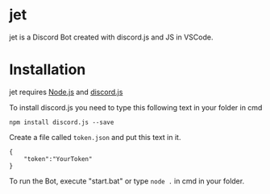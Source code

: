 # jet
jet is a Discord Bot created with discord.js and JS in VSCode.
# Installation
jet requires [Node.js](https://nodejs.org/) and [discord.js](https://discord.js.org/#/)

To install discord.js you need to type this following text in your folder in cmd
```
npm install discord.js --save
```
Create a file called ```token.json``` and put this text in it.
```
{
    "token":"YourToken"
}
```
To run the Bot, execute "start.bat" or type ```node .``` in cmd in your folder.